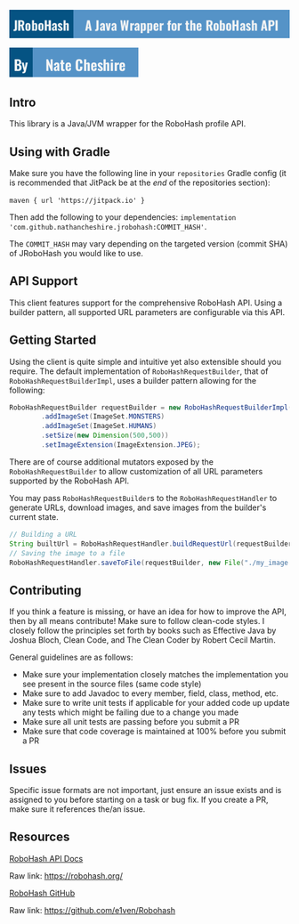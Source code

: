 ![Title](./assets/robohash.png)

![Author](./assets/author.png)

## Intro

This library is a Java/JVM wrapper for the RoboHash profile API.

## Using with Gradle

Make sure you have the following line in your `repositories` Gradle config (it is recommended that JitPack be at the
_end_ of the repositories section):

`maven { url 'https://jitpack.io' }`

Then add the following to your dependencies: `implementation 'com.github.nathancheshire.jrobohash:COMMIT_HASH'`.

The `COMMIT_HASH` may vary depending on the targeted version (commit SHA) of JRoboHash you would like to use.

## API Support

This client features support for the comprehensive RoboHash API.
Using a builder pattern, all supported URL parameters are configurable via this API.

## Getting Started

Using the client is quite simple and intuitive yet also extensible should you require. The default implementation
of `RoboHashRequestBuilder`, that of `RoboHashRequestBuilderImpl`, uses a builder pattern allowing for the following:

```java
RoboHashRequestBuilder requestBuilder = new RoboHashRequestBuilderImpl('MY_AVATAR_KEY')
        .addImageSet(ImageSet.MONSTERS)
        .addImageSet(ImageSet.HUMANS)
        .setSize(new Dimension(500,500))
        .setImageExtension(ImageExtension.JPEG);
```

There are of course additional mutators exposed by the `RoboHashRequestBuilder` to allow customization of all URL
parameters
supported by the RoboHash API.

You may pass `RoboHashRequestBuilder`s to the `RoboHashRequestHandler` to generate URLs, download images, and save images from the
builder's current state.

```java
// Building a URL
String builtUrl = RoboHashRequestHandler.buildRequestUrl(requestBuilder);
// Saving the image to a file
RoboHashRequestHandler.saveToFile(requestBuilder, new File("./my_image.jpeg"));
```

## Contributing

If you think a feature is missing, or have an idea for how to improve the API, then by all means contribute! Make sure
to follow clean-code styles. I closely follow the principles set forth by books such as Effective Java by Joshua Bloch,
Clean Code, and The Clean Coder by Robert Cecil Martin.

General guidelines are as follows:

- Make sure your implementation closely matches the implementation you see present in the source files (same code style)
- Make sure to add Javadoc to every member, field, class, method, etc.
- Make sure to write unit tests if applicable for your added code up update any tests which might be failing due to a
  change you made
- Make sure all unit tests are passing before you submit a PR
- Make sure that code coverage is maintained at 100% before you submit a PR

## Issues

Specific issue formats are not important, just ensure an issue exists and is assigned to you before starting on a task
or bug fix. If you create a PR, make sure it references the/an issue.

## Resources

[RoboHash API Docs](https://robohash.org/)

Raw link: https://robohash.org/

[RoboHash GitHub](https://github.com/e1ven/Robohash)

Raw link: https://github.com/e1ven/Robohash